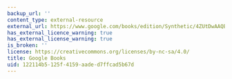```yaml
---
backup_url: ''
content_type: external-resource
external_url: https://www.google.com/books/edition/Synthetic/4ZUtDwAAQBAJ?hl=en&gbpv=1
has_external_licence_warning: true
has_external_license_warning: true
is_broken: ''
license: https://creativecommons.org/licenses/by-nc-sa/4.0/
title: Google Books
uid: 122114b5-125f-4159-aade-d7ffcad5b67d
---
```

